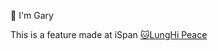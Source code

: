 :boy:  I'm Gary

This is a feature made at iSpan [:cat:LungHi Peace](https://github.com/iSpan-EEIT45-Team2/LungSpringBootVersion)


